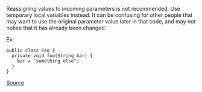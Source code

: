 Reassigning values to incoming parameters is not recommended. Use temporary local variables instead.
It can be confusing for other people that may want to use the original parameter value later in that code, and may not notice that it has already been changed.

Ex:

```
public class Foo {
  private void foo(String bar) {
    bar = "something else";
  }
}
```

[Source](http://pmd.sourceforge.net/pmd-5.3.2/pmd-java/rules/java/design.html#AvoidReassigningParameters)
